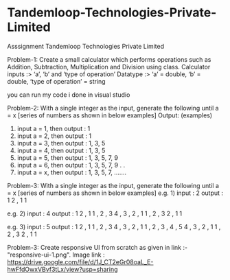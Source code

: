 # Tandemloop-Technologies-Private-Limited
Asssignment
Tandemloop Technologies Private Limited

Problem-1: Create a small calculator which performs operations such as Addition, Subtraction, Multiplication and Division using class.
Calculator inputs :> ‘a’, ‘b’ and ‘type of operation’
Datatype :> ‘a’ = double, ‘b’ = double, ‘type of operation’ = string

you can run  my code i done in visual studio


Problem-2: With a single integer as the input, generate the following until a = x [series of numbers as shown in below examples]
Output: (examples)
1) input a = 1, then output : 1
2) input a = 2, then output : 1
3) input a = 3, then output : 1, 3, 5
4) input a = 4, then output : 1, 3, 5
5) input a = 5, then output : 1, 3, 5, 7, 9
6) input a = 6, then output : 1, 3, 5, 7, 9
.
.
7) input a = x, then output : 1, 3, 5, 7, .......


Problem-3: With a single integer as the input, generate the following until a = x [series of numbers as shown in below examples]
e.g. 1)
input : 2
output : 1
2 , 1
1

e.g. 2)
input : 4
output : 1
2 , 1
1 , 2 , 3
4 , 3 , 2 , 1
1 , 2 , 3
2 , 1
1

e.g. 3)
input : 5
output : 1
2 , 1
1 , 2 , 3
4 , 3 , 2 , 1
1 , 2 , 3 , 4 , 5
4 , 3 , 2 , 1
1 , 2 , 3
2 , 1
1


Problem-3: Create responsive UI from scratch as given in link :- "responsive-ui-1.png".
Image link : https://drive.google.com/file/d/1J_CT2eGr08oaL_E-hwFfdOwxVBvf3tLx/view?usp=sharing
